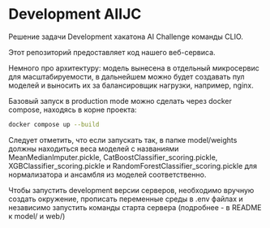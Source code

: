 # Development AIIJC

Решение задачи Development хакатона AI Challenge команды CLIO.

Этот репозиторий предоставляет код нашего веб-сервиса.

Немного про архитектуру: модель вынесена в отдельный микросервис для масштабируемости, в дальнейшем можно будет создавать пул моделей и выносить их за балансировщик нагрузки, например, nginx.

Базовый запуск в production mode можно сделать через docker compose, находясь в корне проекта:

```sh
docker compose up --build
```

Следует отметить, что если запускать так, в папке model/weights должны находиться веса моделей c названиями MeanMedianImputer.pickle, CatBoostClassifier_scoring.pickle, XGBClassifier_scoring.pickle и RandomForestClassifier_scoring.pickle для нормализатора и ансамбля из моделей соответственно.

Чтобы запустить development версии серверов, необходимо вручную создать окружение, прописать переменные среды в .env файлах и независимо запустить команды старта сервера (подробнее - в README к model/ и web/)


